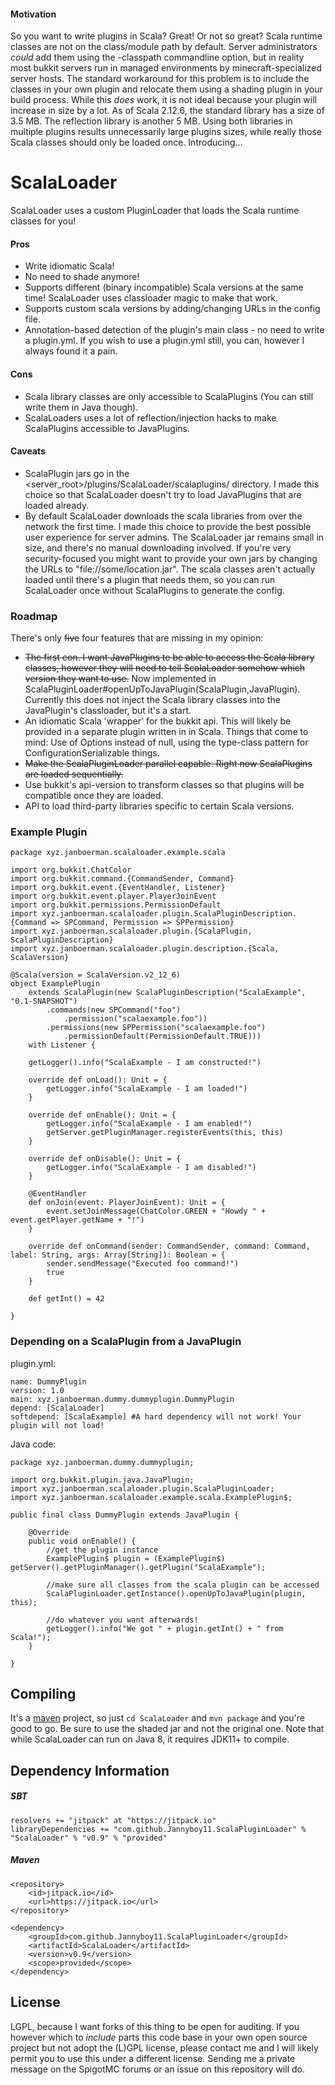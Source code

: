 #### Motivation

So you want to write plugins in Scala? Great! Or not so great? Scala runtime classes are not on the class/module path
by default. Server administrators *could* add them using the -classpath commandline option, but in reality most bukkit
servers run in managed environments by minecraft-specialized server hosts. The standard workaround for this problem is to
include the classes in your own plugin and relocate them using a shading plugin in your build process.
While this *does* work, it is not ideal because your plugin will increase in size by a lot. As of Scala 2.12.6, the
standard library has a size of 3.5 MB. The reflection library is another 5 MB. Using both libraries in multiple plugins
results unnecessarily large plugins sizes, while really those Scala classes should only be loaded once. Introducing...

# ScalaLoader

ScalaLoader uses a custom PluginLoader that loads the Scala runtime classes for you!

#### Pros
- Write idiomatic Scala!
- No need to shade anymore!
- Supports different (binary incompatible) Scala versions at the same time! ScalaLoader uses classloader magic to make that work.
- Supports custom scala versions by adding/changing URLs in the config file.
- Annotation-based detection of the plugin's main class - no need to write a plugin.yml.
If you wish to use a plugin.yml still, you can, however I always found it a pain.

#### Cons
- Scala library classes are only accessible to ScalaPlugins (You can still write them in Java though).
- ScalaLoaders uses a lot of reflection/injection hacks to make ScalaPlugins accessible to JavaPlugins.

#### Caveats
- ScalaPlugin jars go in the <server_root>/plugins/ScalaLoader/scalaplugins/ directory. I made this choice so that ScalaLoader
doesn't try to load JavaPlugins that are loaded already.
- By default ScalaLoader downloads the scala libraries from over the network the first time. I made this choice to provide
the best possible user experience for server admins. The ScalaLoader jar remains small in size, and there's no manual downloading
involved. If you're very security-focused you might want to provide your own
jars by changing the URLs to "file://some/location.jar". The scala classes aren't actually loaded until there's a plugin
that needs them, so you can run ScalaLoader once without ScalaPlugins to generate the config.

### Roadmap
There's only ~~five~~ four features that are missing in my opinion:
- ~~The first con. I want JavaPlugins te be able to access the Scala library classes, however they will need to tell
ScalaLoader somehow which version they want to use.~~ Now implemented in ScalaPluginLoader#openUpToJavaPlugin(ScalaPlugin,JavaPlugin).
Currently this does not inject the Scala library classes into the JavaPlugin's classloader, but it's a start.
- An idiomatic Scala 'wrapper' for the bukkit api. This will likely be provided in a separate plugin written in in Scala.
Things that come to mind: Use of Options instead of null, using the type-class pattern for ConfigurationSerializable things.
- ~~Make the ScalaPluginLoader parallel capable. Right now ScalaPlugins are loaded sequentially.~~
- Use bukkit's api-version to transform classes so that plugins will be compatible once they are loaded.
- API to load third-party libraries specific to certain Scala versions.

### Example Plugin

```
package xyz.janboerman.scalaloader.example.scala

import org.bukkit.ChatColor
import org.bukkit.command.{CommandSender, Command}
import org.bukkit.event.{EventHandler, Listener}
import org.bukkit.event.player.PlayerJoinEvent
import org.bukkit.permissions.PermissionDefault
import xyz.janboerman.scalaloader.plugin.ScalaPluginDescription.{Command => SPCommand, Permission => SPPermission}
import xyz.janboerman.scalaloader.plugin.{ScalaPlugin, ScalaPluginDescription}
import xyz.janboerman.scalaloader.plugin.description.{Scala, ScalaVersion}

@Scala(version = ScalaVersion.v2_12_6)
object ExamplePlugin
    extends ScalaPlugin(new ScalaPluginDescription("ScalaExample", "0.1-SNAPSHOT")
        .commands(new SPCommand("foo")
            .permission("scalaexample.foo"))
        .permissions(new SPPermission("scalaexample.foo")
            .permissionDefault(PermissionDefault.TRUE)))
    with Listener {

    getLogger().info("ScalaExample - I am constructed!")

    override def onLoad(): Unit = {
        getLogger.info("ScalaExample - I am loaded!")
    }

    override def onEnable(): Unit = {
        getLogger.info("ScalaExample - I am enabled!")
        getServer.getPluginManager.registerEvents(this, this)
    }

    override def onDisable(): Unit = {
        getLogger.info("ScalaExample - I am disabled!")
    }

    @EventHandler
    def onJoin(event: PlayerJoinEvent): Unit = {
        event.setJoinMessage(ChatColor.GREEN + "Howdy " + event.getPlayer.getName + "!")
    }

    override def onCommand(sender: CommandSender, command: Command, label: String, args: Array[String]): Boolean = {
        sender.sendMessage("Executed foo command!")
        true
    }

    def getInt() = 42

}
```

### Depending on a ScalaPlugin from a JavaPlugin

plugin.yml:
```
name: DummyPlugin
version: 1.0
main: xyz.janboerman.dummy.dummyplugin.DummyPlugin
depend: [ScalaLoader]
softdepend: [ScalaExample] #A hard dependency will not work! Your plugin will not load!
```

Java code:
```
package xyz.janboerman.dummy.dummyplugin;

import org.bukkit.plugin.java.JavaPlugin;
import xyz.janboerman.scalaloader.plugin.ScalaPluginLoader;
import xyz.janboerman.scalaloader.example.scala.ExamplePlugin$;

public final class DummyPlugin extends JavaPlugin {

    @Override
    public void onEnable() {
        //get the plugin instance
        ExamplePlugin$ plugin = (ExamplePlugin$) getServer().getPluginManager().getPlugin("ScalaExample");
        
        //make sure all classes from the scala plugin can be accessed
        ScalaPluginLoader.getInstance().openUpToJavaPlugin(plugin, this);
        
        //do whatever you want afterwards!
        getLogger().info("We got " + plugin.getInt() + " from Scala!");
    }

}
```

## Compiling
It's a [maven](https://maven.apache.org/) project, so just `cd ScalaLoader` and `mvn package` and you're good to go.
Be sure to use the shaded jar and not the original one.
Note that while ScalaLoader can run on Java 8, it requires JDK11+ to compile.

## Dependency Information
##### SBT
```
resolvers += "jitpack" at "https://jitpack.io"
libraryDependencies += "com.github.Jannyboy11.ScalaPluginLoader" % "ScalaLoader" % "v0.9" % "provided"
```

##### Maven
```
<repository>
    <id>jitpack.io</id>
    <url>https://jitpack.io</url>
</repository>

<dependency>
    <groupId>com.github.Jannyboy11.ScalaPluginLoader</groupId>
    <artifactId>ScalaLoader</artifactId>
    <version>v0.9</version>
    <scope>provided</scope>
</dependency>
```

## License
LGPL, because I want forks of this thing to be open for auditing.
If you however which to *include* parts this code base in your own open source project but not adopt the (L)GPL license,
please contact me and I will likely permit you to use this under a different license.
Sending me a private message on the SpigotMC forums or an issue on this repository will do.
